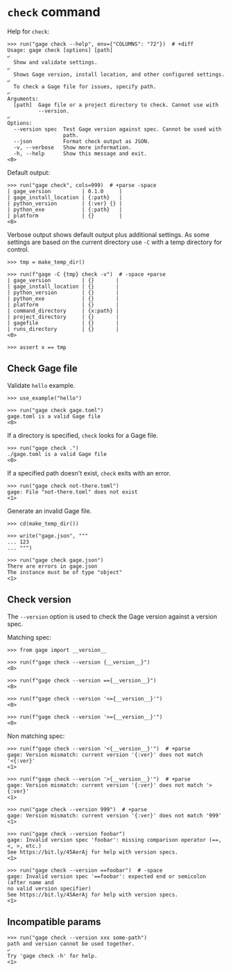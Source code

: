 # `check` command

Help for `check`:

    >>> run("gage check --help", env={"COLUMNS": "72"})  # +diff
    Usage: gage check [options] [path]
    ⤶
      Show and validate settings.
    ⤶
      Shows Gage version, install location, and other configured settings.
    ⤶
      To check a Gage file for issues, specify path.
    ⤶
    Arguments:
      [path]  Gage file or a project directory to check. Cannot use with
              --version.
    ⤶
    Options:
      --version spec  Test Gage version against spec. Cannot be used with
                      path.
      --json          Format check output as JSON.
      -v, --verbose   Show more information.
      -h, --help      Show this message and exit.
    <0>

Default output:

    >>> run("gage check", cols=999)  # +parse -space
    | gage_version          | 0.1.0     |
    | gage_install_location | {:path}   |
    | python_version        | {:ver} {} |
    | python_exe            | {:path}   |
    | platform              | {}        |
    <0>

Verbose output shows default output plus additional settings. As some
settings are based on the current directory use `-C` with a temp
directory for control.

    >>> tmp = make_temp_dir()

    >>> run(f"gage -C {tmp} check -v")  # -space +parse
    | gage_version          | {}       |
    | gage_install_location | {}       |
    | python_version        | {}       |
    | python_exe            | {}       |
    | platform              | {}       |
    | command_directory     | {x:path} |
    | project_directory     | {}       |
    | gagefile              | {}       |
    | runs_directory        | {}       |
    <0>

    >>> assert x == tmp

## Check Gage file

Validate `hello` example.

    >>> use_example("hello")

    >>> run("gage check gage.toml")
    gage.toml is a valid Gage file
    <0>

If a directory is specified, `check` looks for a Gage file.

    >>> run("gage check .")
    ./gage.toml is a valid Gage file
    <0>

If a specified path doesn't exist, `check` exits with an error.

    >>> run("gage check not-there.toml")
    gage: File "not-there.toml" does not exist
    <1>

Generate an invalid Gage file.

    >>> cd(make_temp_dir())

    >>> write("gage.json", """
    ... 123
    ... """)

    >>> run("gage check gage.json")
    There are errors in gage.json
    The instance must be of type "object"
    <1>

## Check version

The `--version` option is used to check the Gage version against a
version spec.

Matching spec:

    >>> from gage import __version__

    >>> run(f"gage check --version {__version__}")
    <0>

    >>> run(f"gage check --version =={__version__}")
    <0>

    >>> run(f"gage check --version '<={__version__}'")
    <0>

    >>> run(f"gage check --version '>={__version__}'")
    <0>

Non matching spec:

    >>> run(f"gage check --version '<{__version__}'")  # +parse
    gage: Version mismatch: current version '{:ver}' does not match '<{:ver}'
    <1>

    >>> run(f"gage check --version '>{__version__}'")  # +parse
    gage: Version mismatch: current version '{:ver}' does not match '>{:ver}'
    <1>

    >>> run("gage check --version 999")  # +parse
    gage: Version mismatch: current version '{:ver}' does not match '999'
    <1>

    >>> run("gage check --version foobar")
    gage: Invalid version spec 'foobar': missing comparison operator (==, <, >, etc.)
    See https://bit.ly/45AerAj for help with version specs.
    <1>

    >>> run("gage check --version ==foobar")  # -space
    gage: Invalid version spec '==foobar': expected end or semicolon (after name and
    no valid version specifier)
    See https://bit.ly/45AerAj for help with version specs.
    <1>

## Incompatible params

    >>> run("gage check --version xxx some-path")
    path and version cannot be used together.
    ⤶
    Try 'gage check -h' for help.
    <1>

